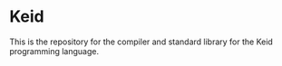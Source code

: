 # Keid

This is the repository for the compiler and standard library for the Keid programming language.

